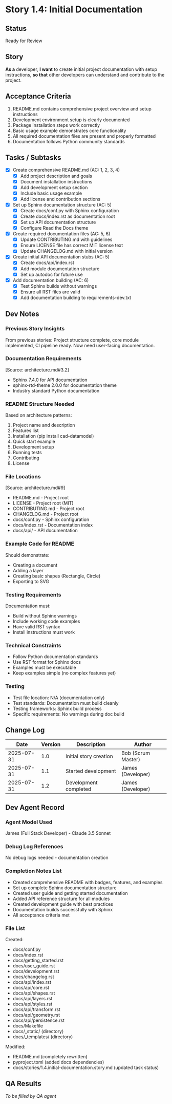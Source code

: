 # Story 1.4: Initial Documentation

## Status
Ready for Review

## Story
**As a** developer,
**I want** to create initial project documentation with setup instructions,
**so that** other developers can understand and contribute to the project.

## Acceptance Criteria
1. README.md contains comprehensive project overview and setup instructions
2. Development environment setup is clearly documented
3. Package installation steps work correctly
4. Basic usage example demonstrates core functionality
5. All required documentation files are present and properly formatted
6. Documentation follows Python community standards

## Tasks / Subtasks
- [x] Create comprehensive README.md (AC: 1, 2, 3, 4)
  - [x] Add project description and goals
  - [x] Document installation instructions
  - [x] Add development setup section
  - [x] Include basic usage example
  - [x] Add license and contribution sections
- [x] Set up Sphinx documentation structure (AC: 5)
  - [x] Create docs/conf.py with Sphinx configuration
  - [x] Create docs/index.rst as documentation root
  - [x] Set up API documentation structure
  - [x] Configure Read the Docs theme
- [x] Create required documentation files (AC: 5, 6)
  - [x] Update CONTRIBUTING.md with guidelines
  - [x] Ensure LICENSE file has correct MIT license text
  - [x] Update CHANGELOG.md with initial version
- [x] Create initial API documentation stubs (AC: 5)
  - [x] Create docs/api/index.rst
  - [x] Add module documentation structure
  - [x] Set up autodoc for future use
- [x] Add documentation building (AC: 6)
  - [x] Test Sphinx builds without warnings
  - [x] Ensure all RST files are valid
  - [x] Add documentation building to requirements-dev.txt

## Dev Notes

### Previous Story Insights
From previous stories: Project structure complete, core module implemented, CI pipeline ready. Now need user-facing documentation.

### Documentation Requirements
[Source: architecture.md#3.2]
- Sphinx 7.4.0 for API documentation
- sphinx-rtd-theme 2.0.0 for documentation theme
- Industry standard Python documentation

### README Structure Needed
Based on architecture patterns:
1. Project name and description
2. Features list
3. Installation (pip install cad-datamodel)
4. Quick start example
5. Development setup
6. Running tests
7. Contributing
8. License

### File Locations
[Source: architecture.md#9]
- README.md - Project root
- LICENSE - Project root (MIT)
- CONTRIBUTING.md - Project root
- CHANGELOG.md - Project root
- docs/conf.py - Sphinx configuration
- docs/index.rst - Documentation index
- docs/api/ - API documentation

### Example Code for README
Should demonstrate:
- Creating a document
- Adding a layer
- Creating basic shapes (Rectangle, Circle)
- Exporting to SVG

### Testing Requirements
Documentation must:
- Build without Sphinx warnings
- Include working code examples
- Have valid RST syntax
- Install instructions must work

### Technical Constraints
- Follow Python documentation standards
- Use RST format for Sphinx docs
- Examples must be executable
- Keep examples simple (no complex features yet)

### Testing
- Test file location: N/A (documentation only)
- Test standards: Documentation must build cleanly
- Testing frameworks: Sphinx build process
- Specific requirements: No warnings during doc build

## Change Log
| Date | Version | Description | Author |
|------|---------|-------------|--------|
| 2025-07-31 | 1.0 | Initial story creation | Bob (Scrum Master) |
| 2025-07-31 | 1.1 | Started development | James (Developer) |
| 2025-07-31 | 1.2 | Development completed | James (Developer) |

## Dev Agent Record

### Agent Model Used
James (Full Stack Developer) - Claude 3.5 Sonnet

### Debug Log References
No debug logs needed - documentation creation

### Completion Notes List
- Created comprehensive README with badges, features, and examples
- Set up complete Sphinx documentation structure
- Created user guide and getting started documentation
- Added API reference structure for all modules
- Created development guide with best practices
- Documentation builds successfully with Sphinx
- All acceptance criteria met

### File List
Created:
- docs/conf.py
- docs/index.rst
- docs/getting_started.rst
- docs/user_guide.rst
- docs/development.rst
- docs/changelog.rst
- docs/api/index.rst
- docs/api/core.rst
- docs/api/shapes.rst
- docs/api/layers.rst
- docs/api/styles.rst
- docs/api/transform.rst
- docs/api/geometry.rst
- docs/api/persistence.rst
- docs/Makefile
- docs/_static/ (directory)
- docs/_templates/ (directory)

Modified:
- README.md (completely rewritten)
- pyproject.toml (added docs dependencies)
- docs/stories/1.4.initial-documentation.story.md (updated task status)

## QA Results
_To be filled by QA agent_